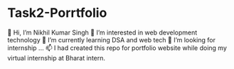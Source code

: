 # Task2-Porrtfolio 
👋 Hi, I’m Nikhil Kumar Singh
👀 I’m interested in web development technology
🌱 I’m currently learning DSA and web tech
💞️ I’m looking for internship ...
📫 I had created this repo for portfolio website while doing my virtual internship at Bharat intern. 
